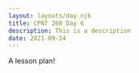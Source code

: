 ```yaml
---
layout: layouts/day.njk
title: CPNT 260 Day 6
description: This is a description
date: 2021-09-24
---
```


A lesson plan!